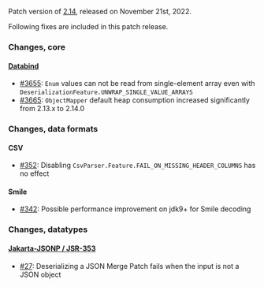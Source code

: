 Patch version of [2.14](Jackson-Release-2.14), released on November 21st, 2022.

Following fixes are included in this patch release.

### Changes, core

#### [Databind](../../jackson-databind)

* [#3655](../../jackson-databind/issues/3655): `Enum` values can not be read from single-element array even with `DeserializationFeature.UNWRAP_SINGLE_VALUE_ARRAYS`
* [#3665](../../jackson-databind/issues/3665): `ObjectMapper` default heap consumption increased significantly from 2.13.x to 2.14.0

### Changes, data formats

#### CSV

* [#352](../../jackson-dataformats-text/issues/352): Disabling `CsvParser.Feature.FAIL_ON_MISSING_HEADER_COLUMNS` has no effect

#### Smile

* [#342](../../jackson-dataformats-binary/issues/342): Possible performance improvement on jdk9+ for Smile decoding

### Changes, datatypes

#### [Jakarta-JSONP / JSR-353](../../jackson-datatypes-misc)

* [#27](../../jackson-datatypes-misc/issues/27): Deserializing a JSON Merge Patch fails when the input is not a JSON object


